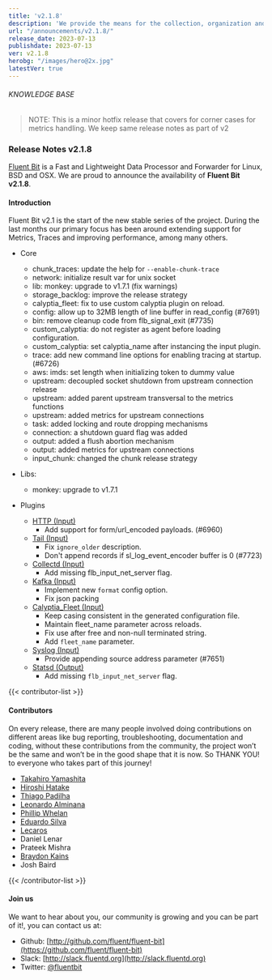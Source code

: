 ```yaml
---
title: 'v2.1.8'
description: 'We provide the means for the collection, organization and computerized retrieval of knowledgeand Lightweight Data Forwarder for Linux, BSD, macOS and Windows.'
url: "/announcements/v2.1.8/"
release_date: 2023-07-13
publishdate: 2023-07-13
ver: v2.1.8
herobg: "/images/hero@2x.jpg"
latestVer: true
---
```


###### KNOWLEDGE BASE

> NOTE: This is a minor hotfix release that covers for corner cases for metrics handling. We keep same
release notes as part of v2

### Release Notes v2.1.8

[Fluent Bit](https://fluentbit.io) is a Fast and Lightweight Data Processor and Forwarder for Linux,
BSD and OSX. We are proud to announce the availability of **Fluent Bit v2.1.8**.

#### Introduction

Fluent Bit v2.1 is the start of the new stable series of the project. During the last months our primary focus has been around extending support for Metrics, Traces and improving performance, among many others.

 - Core
   - chunk_traces: update the help for `--enable-chunk-trace`
   - network: initialize result var for unix socket
   - lib: monkey: upgrade to v1.7.1 (fix warnings)
   - storage_backlog: improve the release strategy
   - calyptia_fleet: fix to use custom calyptia plugin on reload.
   - config: allow up to 32MB length of line buffer in read_config (#7691)
   - bin: remove cleanup code from flb_signal_exit (#7735)
   - custom_calyptia: do not register as agent before loading  configuration.
   - custom_calyptia: set calyptia_name after instancing the input plugin.
   - trace: add new command line options for enabling tracing at startup. (#6726)
   - aws: imds: set length when initializing token to dummy value
   - upstream: decoupled socket shutdown from upstream connection release
   - upstream: added parent upstream transversal to the metrics functions
   - upstream: added metrics for upstream connections
   - task: added locking and route dropping mechanisms
   - connection: a shutdown guard flag was added
   - output: added a flush abortion mechanism
   - output: added metrics for upstream connections
   - input_chunk: changed the chunk release strategy

 - Libs:
   - monkey: upgrade to v1.7.1

 - Plugins
   - [HTTP (Input)](https://docs.fluentbit.io/manual/pipeline/inputs/http/)
      - Add support for form/url_encoded payloads. (#6960)
   - [Tail (Input)](https://docs.fluentbit.io/manual/pipeline/inputs/tail/)
      - Fix `ignore_older` description.
      - Don't append records if sl_log_event_encoder buffer is 0 (#7723)
   - [Collectd (Input)](https://docs.fluentbit.io/manual/pipeline/inputs/collectd/)
      - Add missing flb_input_net_server flag.
   - [Kafka (Input)](https://docs.fluentbit.io/manual/pipeline/inputs/kafka/)
      - Implement new `format` config option.
      - Fix json packing
   - [Calyptia_Fleet (Input)](https://docs.fluentbit.io/manual/pipeline/inputs/calyptia_fleet/)
      - Keep casing consistent in the generated configuration file.
      - Maintain fleet_name parameter across reloads.
      - Fix use after free and non-null terminated string.
      - Add `fleet_name` parameter.
   - [Syslog (Input)](https://docs.fluentbit.io/manual/pipeline/inputs/syslog/)
      - Provide appending source address parameter (#7651)
   - [Statsd (Output)](https://docs.fluentbit.io/manual/pipeline/outputs/statsd/)
      - Add missing `flb_input_net_server` flag.

{{< contributor-list >}}

#### Contributors

On every release, there are many people involved doing contributions on different areas like bug reporting, troubleshooting, documentation and coding, without these contributions from the community, the project won’t be the same and won’t be in the good shape that it is now. So THANK YOU! to everyone who takes part of this journey!

- [Takahiro Yamashita](https://github.com/nokute78)
- [Hiroshi Hatake](https://github.com/cosmo0920)
- [Thiago Padilha](https://github.com/tarruda)
- [Leonardo Alminana](https://github.com/leonardo-albertovich)
- [Phillip Whelan](https://github.com/pwhelan)
- [Eduardo Silva](https://github.com/edsiper)
- [Lecaros](https://github.com/lecaros)
- Daniel Lenar
- Prateek Mishra
- [Braydon Kains](https://github.com/braydonk)
- Josh Baird


{{< /contributor-list >}}

#### Join us

We want to hear about you, our community is growing and you can be part of it!, you can contact us at:

* Github: [http://github.com/fluent/fluent-bit](https://github.com/fluent/fluent-bit)
* Slack: [http://slack.fluentd.org](http://slack.fluentd.org)
* Twitter: [@fluentbit](https://twitter.com/fluentbit)

